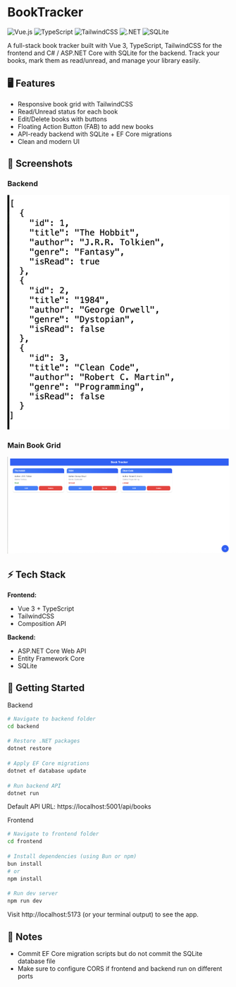 # BookTracker

![Vue.js](https://img.shields.io/badge/Vue-3.5.18-brightgreen?logo=vue.js&logoColor=white)
![TypeScript](https://img.shields.io/badge/TypeScript-5.8.3-blue?logo=typescript&logoColor=white)
![TailwindCSS](https://img.shields.io/badge/TailwindCSS-4.1.12-blue?logo=tailwind-css&logoColor=white)
![.NET](https://img.shields.io/badge/.NET-9.0-blue?logo=dotnet&logoColor=white)
![SQLite](https://img.shields.io/badge/SQLite-3.41.2-lightgrey?logo=sqlite&logoColor=white)

A full-stack book tracker built with Vue 3, TypeScript, TailwindCSS for the frontend and C# / ASP.NET Core with SQLite for the backend. Track your books, mark them as read/unread, and manage your library easily.

## 🖥 Features

- Responsive book grid with TailwindCSS
- Read/Unread status for each book
- Edit/Delete books with buttons
- Floating Action Button (FAB) to add new books
- API-ready backend with SQLite + EF Core migrations
- Clean and modern UI

## 📸 Screenshots

### Backend
![Backend](screenshots/backend.png)

### Main Book Grid
![Book Grid](screenshots/main-grid.png)

## ⚡ Tech Stack

**Frontend:**

- Vue 3 + TypeScript
- TailwindCSS
- Composition API

**Backend:**

- ASP.NET Core Web API
- Entity Framework Core
- SQLite

## 🚀 Getting Started

Backend
```bash
# Navigate to backend folder
cd backend

# Restore .NET packages
dotnet restore

# Apply EF Core migrations
dotnet ef database update

# Run backend API
dotnet run
```
Default API URL: https://localhost:5001/api/books

Frontend
```bash
# Navigate to frontend folder
cd frontend

# Install dependencies (using Bun or npm)
bun install
# or
npm install

# Run dev server
npm run dev
```
Visit http://localhost:5173 (or your terminal output) to see the app.

## 📌 Notes

- Commit EF Core migration scripts but do not commit the SQLite database file
- Make sure to configure CORS if frontend and backend run on different ports
